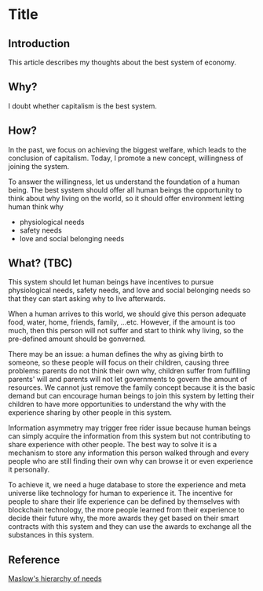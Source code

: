 # Title

## Introduction

This article describes my thoughts about the best system of economy.

## Why?

I doubt whether capitalism is the best system.

## How?

In the past, we focus on achieving the biggest welfare, which leads to the conclusion of capitalism. Today, I promote a new concept, willingness of joining the system.

To answer the willingness, let us understand the foundation of a human being. The best system should offer all human beings the opportunity to think about why living on the world, so it should offer environment letting human think why

* physiological needs
* safety needs
* love and social belonging needs

## What? (TBC)

This system should let human beings have incentives to pursue physiological needs, safety needs, and love and social belonging needs so that they can start asking why to live afterwards.

When a human arrives to this world, we should give this person adequate food, water, home, friends, family, ...etc. However, if the amount is too much, then this person will not suffer and start to think why living, so the pre-defined amount should be gonverned.

There may be an issue: a human defines the why as giving birth to someone, so these people will focus on their children, causing three problems: parents do not think their own why, children suffer from fulfilling parents' will and parents will not let governments to govern the amount of resources. We cannot just remove the family concept because it is the basic demand but can encourage human beings to join this system by letting their children to have more opportunities to understand the why with the experience sharing by other people in this system.

Information asymmetry may trigger free rider issue because human beings can simply acquire the information from this system but not contributing to share experience with other people. The best way to solve it is a mechanism to store any information this person walked through and every people who are still finding their own why can browse it or even experience it personally.

To achieve it, we need a huge database to store the experience and meta universe like technology for human to experience it. The incentive for people to share their life experience can be defined by themselves with blockchain technology, the more people learned from their experience to decide their future why, the more awards they get based on their smart contracts with this system and they can use the awards to exchange all the substances in this system.

## Reference

[Maslow's hierarchy of needs](https://en.wikipedia.org/wiki/Maslow%27s_hierarchy_of_needs)
